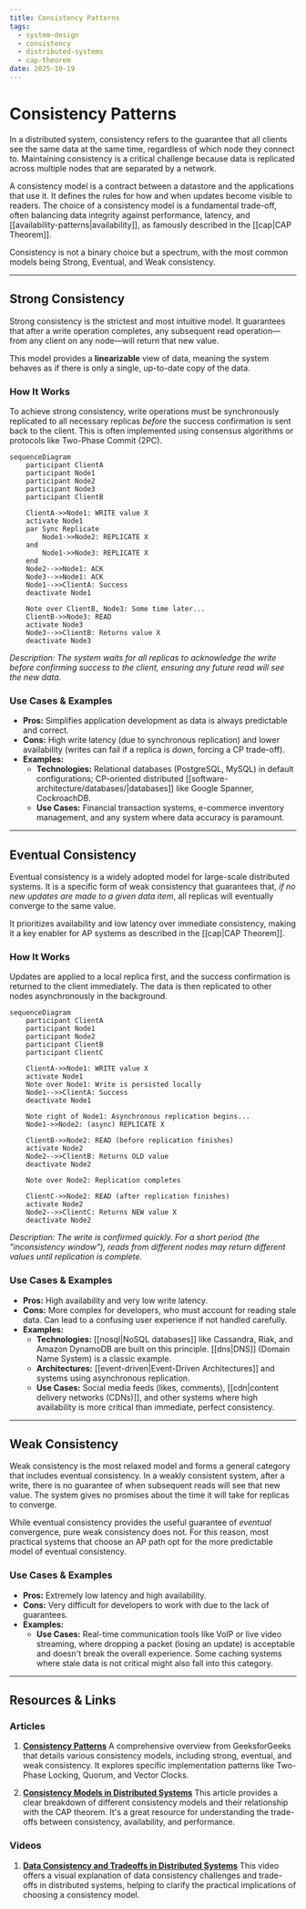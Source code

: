 ```yaml
---
title: Consistency Patterns
tags:
  - system-design
  - consistency
  - distributed-systems
  - cap-theorem
date: 2025-10-19
---
```


# Consistency Patterns

In a distributed system, consistency refers to the guarantee that all clients see the same data at the same time, regardless of which node they connect to. Maintaining consistency is a critical challenge because data is replicated across multiple nodes that are separated by a network.

A consistency model is a contract between a datastore and the applications that use it. It defines the rules for how and when updates become visible to readers. The choice of a consistency model is a fundamental trade-off, often balancing data integrity against performance, latency, and [[availability-patterns|availability]], as famously described in the [[cap|CAP Theorem]].

Consistency is not a binary choice but a spectrum, with the most common models being Strong, Eventual, and Weak consistency.

---

## Strong Consistency

Strong consistency is the strictest and most intuitive model. It guarantees that after a write operation completes, any subsequent read operation—from any client on any node—will return that new value.

This model provides a **linearizable** view of data, meaning the system behaves as if there is only a single, up-to-date copy of the data.

### How It Works

To achieve strong consistency, write operations must be synchronously replicated to all necessary replicas *before* the success confirmation is sent back to the client. This is often implemented using consensus algorithms or protocols like Two-Phase Commit (2PC).

```mermaid
sequenceDiagram
    participant ClientA
    participant Node1
    participant Node2
    participant Node3
    participant ClientB

    ClientA->>Node1: WRITE value X
    activate Node1
    par Sync Replicate
        Node1->>Node2: REPLICATE X
    and
        Node1->>Node3: REPLICATE X
    end
    Node2-->>Node1: ACK
    Node3-->>Node1: ACK
    Node1-->>ClientA: Success
    deactivate Node1

    Note over ClientB, Node3: Some time later...
    ClientB->>Node3: READ
    activate Node3
    Node3-->>ClientB: Returns value X
    deactivate Node3
```
*Description: The system waits for all replicas to acknowledge the write before confirming success to the client, ensuring any future read will see the new data.*

### Use Cases & Examples

*   **Pros:** Simplifies application development as data is always predictable and correct.
*   **Cons:** High write latency (due to synchronous replication) and lower availability (writes can fail if a replica is down, forcing a CP trade-off).
*   **Examples:**
    *   **Technologies:** Relational databases (PostgreSQL, MySQL) in default configurations; CP-oriented distributed [[software-architecture/databases/|databases]] like Google Spanner, CockroachDB.
    *   **Use Cases:** Financial transaction systems, e-commerce inventory management, and any system where data accuracy is paramount.

---

## Eventual Consistency

Eventual consistency is a widely adopted model for large-scale distributed systems. It is a specific form of weak consistency that guarantees that, *if no new updates are made to a given data item*, all replicas will eventually converge to the same value.

It prioritizes availability and low latency over immediate consistency, making it a key enabler for AP systems as described in the [[cap|CAP Theorem]].

### How It Works

Updates are applied to a local replica first, and the success confirmation is returned to the client immediately. The data is then replicated to other nodes asynchronously in the background.

```mermaid
sequenceDiagram
    participant ClientA
    participant Node1
    participant Node2
    participant ClientB
    participant ClientC

    ClientA->>Node1: WRITE value X
    activate Node1
    Note over Node1: Write is persisted locally
    Node1-->>ClientA: Success
    deactivate Node1

    Note right of Node1: Asynchronous replication begins...
    Node1->>Node2: (async) REPLICATE X

    ClientB->>Node2: READ (before replication finishes)
    activate Node2
    Node2-->>ClientB: Returns OLD value
    deactivate Node2

    Note over Node2: Replication completes

    ClientC->>Node2: READ (after replication finishes)
    activate Node2
    Node2-->>ClientC: Returns NEW value X
    deactivate Node2
```
*Description: The write is confirmed quickly. For a short period (the "inconsistency window"), reads from different nodes may return different values until replication is complete.*

### Use Cases & Examples

*   **Pros:** High availability and very low write latency.
*   **Cons:** More complex for developers, who must account for reading stale data. Can lead to a confusing user experience if not handled carefully.
*   **Examples:**
    *   **Technologies:** [[nosql|NoSQL databases]]  like Cassandra, Riak, and Amazon DynamoDB are built on this principle. [[dns|DNS]] (Domain Name System) is a classic example.
    *   **Architectures:** [[event-driven|Event-Driven Architectures]] and systems using asynchronous replication.
    *   **Use Cases:** Social media feeds (likes, comments), [[cdn|content delivery networks (CDNs)]], and other systems where high availability is more critical than immediate, perfect consistency.

---

## Weak Consistency

Weak consistency is the most relaxed model and forms a general category that includes eventual consistency. In a weakly consistent system, after a write, there is no guarantee of when subsequent reads will see that new value. The system gives no promises about the time it will take for replicas to converge.

While eventual consistency provides the useful guarantee of *eventual* convergence, pure weak consistency does not. For this reason, most practical systems that choose an AP path opt for the more predictable model of eventual consistency.

### Use Cases & Examples

*   **Pros:** Extremely low latency and high availability.
*   **Cons:** Very difficult for developers to work with due to the lack of guarantees.
*   **Examples:**
    *   **Use Cases:** Real-time communication tools like VoIP or live video streaming, where dropping a packet (losing an update) is acceptable and doesn't break the overall experience. Some caching systems where stale data is not critical might also fall into this category.

---

## Resources & Links

### Articles

1.  **[Consistency Patterns](https://www.geeksforgeeks.org/system-design/consistency-patterns/)**
    A comprehensive overview from GeeksforGeeks that details various consistency models, including strong, eventual, and weak consistency. It explores specific implementation patterns like Two-Phase Locking, Quorum, and Vector Clocks.

2.  **[Consistency Models in Distributed Systems](https://systemdesign.one/consistency-patterns/)**
    This article provides a clear breakdown of different consistency models and their relationship with the CAP theorem. It's a great resource for understanding the trade-offs between consistency, availability, and performance.

### Videos

1.  **[Data Consistency and Tradeoffs in Distributed Systems](https://www.youtube.com/watch?v=m4q7VkgDWrM)**
    This video offers a visual explanation of data consistency challenges and trade-offs in distributed systems, helping to clarify the practical implications of choosing a consistency model.
